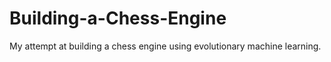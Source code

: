 # Building-a-Chess-Engine

My attempt at building a chess engine using evolutionary machine learning.
